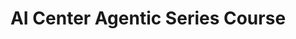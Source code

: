 ---
layout: page
title: AI Center Agentic Series Course
description: Course for university students, government employees, and local business founders to leverage Agentic AI through n8n for automation of manual tasks
img: assets/img/ai_agentic_thumbnail.png
redirect: https://aicenter.ub.ac.id/aic001-ai-agentic-series-course-pengantar-agentic-ai-dan-otomasi/
importance: 3
category: work
---